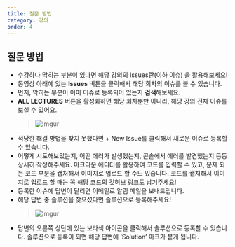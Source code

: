 ```yaml
---
title: 질문 방법
category: 강의
order: 4
---
```


## 질문 방법

- 수강하다 막히는 부분이 있다면 해당 강의의 Issues란(이하 이슈) 을 활용해보세요!
- 동영상 아래에 있는 **Issues** 버튼을 클릭해서 해당 회차의 이슈를 볼 수 있습니다.
- 먼저, 막히는 부분이 이미 이슈로 등록되어 있는지 **검색**해보세요.
- **ALL LECTURES** 버튼을 활성화하면 해당 회차뿐만 아니라, 해당 강의 전체 이슈를 보실 수 있어요.
  > ![Imgur](https://i.ibb.co/SdWPvV1/Screen-Shot-2020-06-14-at-3-29-00-PM.png)
- 적당한 해결 방법을 찾지 못했다면 + New Issue를 클릭해서 새로운 이슈로 등록할 수 있습니다.
- 어떻게 시도해보았는지, 어떤 에러가 발생했는지, 콘솔에서 에러를 발견했는지 등등 상세히 작성해주세요. 마크다운 에디터를 활용하여 코드를 입력할 수 있고, 문제 되는 코드 부분을 캡처해서 이미지로 업로드 할 수도 있습니다. 코드를 캡처해서 이미지로 업로드 할 때는 꼭 해당 코드의 깃허브 링크도 남겨주세요!
- 등록한 이슈에 답변이 달리면 이메일로 알림 메일을 보내드립니다.
- 해당 답변 중 솔루션을 찾으셨다면 솔루션으로 등록해주세요!
  > ![Imgur](https://i.ibb.co/p1jQ6nP/5wANLhh.png)
- 답변의 오른쪽 상단에 있는 보라색 아이콘을 클릭해서 솔루션으로 등록할 수 있습니다. 솔루션으로 등록이 되면 해당 답변에 ‘Solution’ 마크가 붙게 됩니다.

